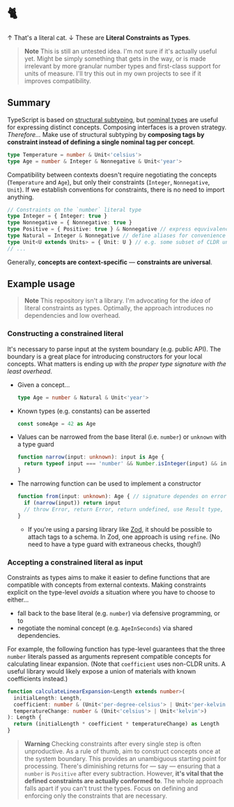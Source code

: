 # 🐈
↑ That's a literal cat. ↓ These are __Literal Constraints as Types__.

> **Note**
> This is still an untested idea. I'm not sure if it's actually useful yet. Might be simply something that gets in the way, or is made irrelevant by more granular number types and first-class support for units of measure. I'll try this out in my own projects to see if it improves compatibility.

## Summary

TypeScript is based on [structural subtyping][type-compatibility], but [nominal types][nominal-typing] are useful for expressing distinct concepts. Composing interfaces is a proven strategy. *Therefore...* Make use of structural subtyping by **composing tags by constraint instead of defining a single nominal tag per concept**.

```ts
type Temperature = number & Unit<'celsius'>
type Age = number & Integer & Nonnegative & Unit<'year'>
```

Compatibility between contexts doesn't require negotiating the concepts (`Temperature` and `Age`), but only their constraints (`Integer`, `Nonnegative`, `Unit`). If we establish conventions for constraints, there is no need to import anything.

```ts
// Constraints on the `number` literal type
type Integer = { Integer: true }
type Nonnegative = { Nonnegative: true }
type Positive = { Positive: true } & Nonnegative // express equvivalence
type Natural = Integer & Nonnegative // define aliases for convenience
type Unit<U extends Units> = { Unit: U } // e.g. some subset of CLDR units
// ...
```

Generally, **concepts are context-specific** — **constraints are universal**.

## Example usage

> **Note**
> This repository isn't a library. I'm advocating for the *idea* of literal constraints as types. Optimally, the approach introduces no dependencies and low overhead.

### Constructing a constrained literal

It's necessary to parse input at the system boundary (e.g. public API). The boundary is a great place for introducing constructors for your local concepts. What matters is ending up with *the proper type signature with the least overhead*.

- Given a concept...
    ```ts
    type Age = number & Natural & Unit<'year'>
    ```
- Known types (e.g. constants) can be asserted
    ```ts
    const someAge = 42 as Age
    ```
- Values can be narrowed from the base literal (i.e. `number`) or `unknown` with a type guard
    ```ts
    function narrow(input: unknown): input is Age {
      return typeof input === 'number' && Number.isInteger(input) && input >= 0
    }
    ```
- The narrowing function can be used to implement a constructor
    ```ts
    function from(input: unknown): Age { // signature dependes on error handling
      if (narrow(input)) return input
      // throw Error, return Error, return undefined, use Result type, ...
    }
    ```
  - If you're using a parsing library like [Zod][zod], it should be possible to attach tags to a schema. In Zod, one approach is using `refine`. (No need to have a type guard with extraneous checks, though!)

### Accepting a constrained literal as input

Constraints as types aims to make it easier to define functions that are compatible with concepts from external contexts. Making constraints explicit on the type-level *avoids* a situation where you have to choose to either...

- fall back to the base literal (e.g. `number`) via defensive programming, or to
- negotiate the nominal concept (e.g. `AgeInSeconds`) via shared dependencies.

For example, the following function has type-level guarantees that the three `number` literals passed as arguments represent compatible concepts for calculating linear expansion. (Note that `coefficient` uses non-CLDR units. A useful library would likely expose a union of materials with known coefficients instead.)

```ts
function calculateLinearExpansion<Length extends number>(
  initialLength: Length,
  coefficient: number & (Unit<'per-degree-celsius'> | Unit<'per-kelvin'>),
  temperatureChange: number & (Unit<'celsius'> | Unit<'kelvin'>)
): Length {
  return (initialLength * coefficient * temperatureChange) as Length
}
```

> **Warning**
> Checking constraints after every single step is often unproductive. As a rule of thumb, aim to construct concepts once at the system boundary. This provides an unambiguous starting point for processing. There's diminishing returns for — say — ensuring that a `number` is `Positive` after every subtraction. However, **it's vital that the defined constraints are actually conformed to**. The whole approach falls apart if you can't trust the types. Focus on defining and enforcing only the constraints that are necessary.

[type-compatibility]: https://www.typescriptlang.org/docs/handbook/type-compatibility.html
[nominal-typing]: https://basarat.gitbook.io/typescript/main-1/nominaltyping
[zod]: https://zod.dev/
